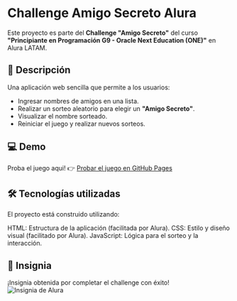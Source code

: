 # Challenge Amigo Secreto Alura
Este proyecto es parte del **Challenge "Amigo Secreto"** del curso  
**"Principiante en Programación G9 - Oracle Next Education (ONE)"** en Alura LATAM.

## 📌 Descripción

Una aplicación web sencilla que permite a los usuarios:

- Ingresar nombres de amigos en una lista.
- Realizar un sorteo aleatorio para elegir un **"Amigo Secreto"**.
- Visualizar el nombre sorteado.
- Reiniciar el juego y realizar nuevos sorteos.

## 💻 Demo

 Proba el juego aqui! 👉 [Probar el juego en GitHub Pages](https://guadalupeporra.github.io/Amigo-secreto-Alura/)

## 🛠️ Tecnologías utilizadas
El proyecto está construido utilizando:

HTML: Estructura de la aplicación (facilitada por Alura).
CSS: Estilo y diseño visual (facilitado por Alura).
JavaScript: Lógica para el sorteo y la interacción.

## 🏅 Insignia

¡Insignia obtenida por completar el challenge con éxito!  
![Insignia de Alura](https://cdn1.gnarususercontent.com.br/6/409216/ff043987-239b-4661-bdb1-7f4ca6092c48.png)


